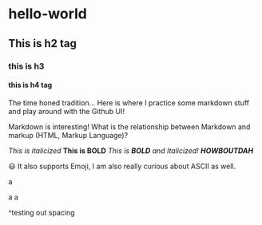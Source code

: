 # hello-world
## This is h2 tag
### this is h3
#### this is h4 tag

The time honed tradition...
Here is where I practice some markdown stuff and play around with the Github UI!

Markdown is interesting!
What is the relationship between Markdown and markup (HTML, Markup Language)?

*This is italicized*
**This is BOLD**
*This is **BOLD** and Italicized!*
***HOWBOUTDAH***

😃 It also supports Emoji, I am also really curious about ASCII as well.


a


a
a

^testing out spacing
